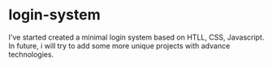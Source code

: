 # login-system
I've started created a minimal login system based on HTLL, CSS, Javascript. In future, i will try to add some more unique projects with advance technologies.

